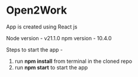 # Open2Work

App is created using React js

Node version - v21.1.0
npm version - 10.4.0

Steps to start the app -
  1) run **npm install** from terminal in the cloned repo
  2) run **npm start** to start the app
